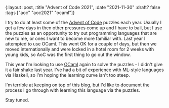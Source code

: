 {:layout :post, :title "Advent of Code 2021", :date "2021-11-30" :draft? false :tags ["aoc" "aoc2021" "ocaml"]}

I try to do at least some of the [Advent of Code](https://adventofcode.com) puzzles each year. Usually I get a few days in then other pressures come up and I have to bail, but I use the puzzles as an opportunity to try out programming languages that are new to me, or ones I want to become more familiar with. Last year I attempted to use OCaml. This went OK for a couple of days, but then we moved internationally and were locked in a hotel room for 2 weeks with young kids, so AoC was the first thing to go out the window.

This year I'm looking to use [OCaml](https://ocaml.org) again to solve the puzzles - I didn't give it a fair shake last year. I've had a bit of experience with ML-style languages via Haskell, so I'm hoping the learning curve isn't too steep.

I'm terrible at keeping on top of this blog, but I'd like to document the process I go through with learning this language via the puzzles.

Stay tuned.
